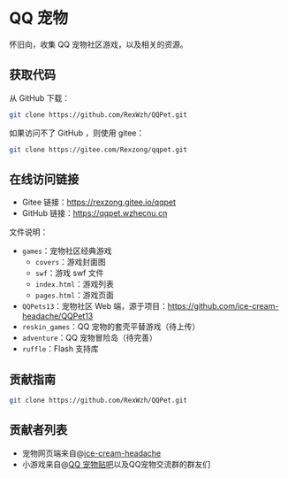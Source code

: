 # QQ 宠物


怀旧向，收集 QQ 宠物社区游戏，以及相关的资源。

## 获取代码

从 GitHub 下载：
```bash
git clone https://github.com/RexWzh/QQPet.git
```

如果访问不了 GitHub ，则使用 gitee：

```bash
git clone https://gitee.com/Rexzong/qqpet.git
```

## 在线访问链接

- Gitee 链接：https://rexzong.gitee.io/qqpet
- GitHub 链接：https://qqpet.wzhecnu.cn

文件说明：

- `games`：宠物社区经典游戏
  - `covers`：游戏封面图
  - `swf`：游戏 swf 文件
  - `index.html`：游戏列表
  - `pages.html`：游戏页面
- `QQPets13`：宠物社区 Web 端，源于项目：https://github.com/ice-cream-headache/QQPet13
- `reskin_games`：QQ 宠物的套壳平替游戏（待上传）
- `adventure`：QQ 宠物冒险岛（待完善）
- `ruffle`：Flash 支持库

## 贡献指南

```bash
git clone https://github.com/RexWzh/QQPet.git
```

## 贡献者列表

- 宠物网页端来自@[ice-cream-headache](https://github.com/ice-cream-headache)
- 小游戏来自@[QQ 宠物贴吧](https://tieba.baidu.com/f?kw=qq%E5%AE%A0%E7%89%A9)以及QQ宠物交流群的群友们